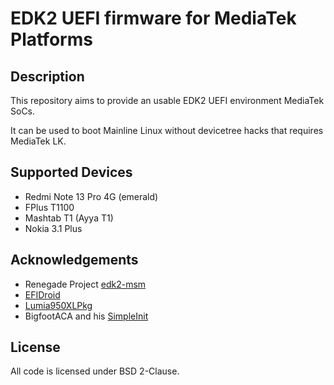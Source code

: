 # EDK2 UEFI firmware for MediaTek Platforms

## Description

This repository aims to provide an usable EDK2 UEFI environment MediaTek SoCs.

It can be used to boot Mainline Linux without devicetree hacks that requires MediaTek LK.

## Supported Devices
- Redmi Note 13 Pro 4G (emerald)
- FPlus T1100
- Mashtab T1 (Ayya T1)
- Nokia 3.1 Plus

## Acknowledgements
- Renegade Project [edk2-msm](https://github.com/edk2-porting/edk2-msm)
- [EFIDroid](https://github.com/efidroid)
- [Lumia950XLPkg](https://github.com/WOA-Project/Lumia950XLPkg)
- BigfootACA and his [SimpleInit](https://github.com/BigfootACA/simple-init)

## License
All code is licensed under BSD 2-Clause.
